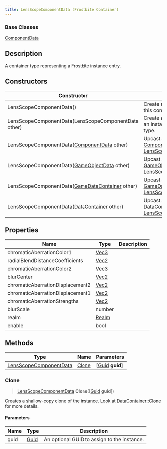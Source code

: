 ```yaml
---
title: LensScopeComponentData (Frostbite Container)
---
```

### Base Classes

[ComponentData](ComponentData)

## Description

A container type representing a Frostbite instance entry.

## Constructors

| Constructor                                                                       | Description                                                                                                                         |
| --------------------------------------------------------------------------------- | ----------------------------------------------------------------------------------------------------------------------------------- |
| LensScopeComponentData()                                                          | Create a new instance of this container type.                                                                                       |
| LensScopeComponentData(LensScopeComponentData other)                              | Create a reference copy of an instance of the same type.                                                                            |
| LensScopeComponentData([ComponentData](ComponentData) other)                      | Upcast an instance of type [ComponentData](ComponentData) to [LensScopeComponentData](LensScopeComponentData).                      |
| LensScopeComponentData([GameObjectData](GameObjectData) other)                    | Upcast an instance of type [GameObjectData](GameObjectData) to [LensScopeComponentData](LensScopeComponentData).                    |
| LensScopeComponentData([GameDataContainer](GameDataContainer) other)              | Upcast an instance of type [GameDataContainer](GameDataContainer) to [LensScopeComponentData](LensScopeComponentData).              |
| LensScopeComponentData([DataContainer](/vext/ref/cls/shr/datacontainer) other) | Upcast an instance of type [DataContainer](/vext/ref/cls/shr/datacontainer) to [LensScopeComponentData](LensScopeComponentData). |

## Properties

| Name                             | Type                              | Description |
| -------------------------------- | --------------------------------- | ----------- |
| chromaticAberrationColor1        | [Vec3](/vext/ref/cls/shr/Vec3) |             |
| radialBlendDistanceCoefficients  | [Vec2](/vext/ref/cls/shr/Vec2) |             |
| chromaticAberrationColor2        | [Vec3](/vext/ref/cls/shr/Vec3) |             |
| blurCenter                       | [Vec2](/vext/ref/cls/shr/Vec2) |             |
| chromaticAberrationDisplacement2 | [Vec2](/vext/ref/cls/shr/Vec2) |             |
| chromaticAberrationDisplacement1 | [Vec2](/vext/ref/cls/shr/Vec2) |             |
| chromaticAberrationStrengths     | [Vec2](/vext/ref/cls/shr/Vec2) |             |
| blurScale                        | number                            |             |
| realm                            | [Realm](Realm)                    |             |
| enable                           | bool                              |             |

## Methods

| Type                                             | Name            | Parameters                                     |
| ------------------------------------------------ | --------------- | ---------------------------------------------- |
| [LensScopeComponentData](LensScopeComponentData) | [Clone](#clone) | \[[Guid](/vext/ref/cls/shr/guid) **guid**\] |

### Clone

> [LensScopeComponentData](LensScopeComponentData) **Clone**(\[[Guid](/vext/ref/cls/shr/guid) **guid**\])

Creates a shallow-copy clone of the instance. Look at [DataContainer::Clone](/vext/ref/cls/shr/datacontainer#clone) for more details.

#### Parameters

| Name | Type         | Description                                 |
| ---- | ------------ | ------------------------------------------- |
| guid | [Guid](Guid) | An optional GUID to assign to the instance. |
